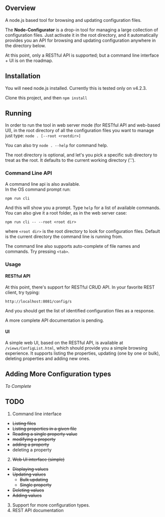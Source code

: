 
## Overview
A node.js based tool for browsing and updating configuration files.

The __Node-Configurator__ is a drop-in tool for managing a large collection of configuration files.
Just activate it in the root directory, and it automatically provides you an API for browsing and updating configuration anywhere in the directory below.

At this point, only a RESTful API is supported; but a command line interface + UI is on the roadmap.

## Installation

You will need node.js installed. Currently this is tested only on v4.2.3.

Clone this project, and then `npm install`

## Running
In order to run the tool in web server mode (for RESTful API and web-based UI), in the root directory of all the configuration files you want to manage just type: `node . [--root <rootdir>]`

You can also try `node . --help` for command help.

The root directory is optional, and let's you pick a specific sub directory to treat as the root. It defaults to the current working directory ('.').

### Command Line API
A command line api is also available.  
In the OS command prompt run:
```
npm run cli
```
And this will show you a prompt. Type `help` for a list of available commands.  
You can also give it a root folder, as in the web server case:
```
npm run cli -- --root <root dir>
```
where `<root dir>` is the root directory to look for configuration files. Default is the current directory the command line is running from.

The command line also supports auto-complete of file names and commands. Try pressing `<tab>`.


### Usage

#### RESTful API
At this point, there's support for RESTful CRUD API.
In your favorite REST client, try typing:
```
http://localhost:8081/config/s
```
And you should get the list of identified configuration files as a response.

A more complete API documentation is pending.

#### UI

A simple web UI, based on the RESTful API, is available at `/views/ConfigList.html`, which should provide you a simple browsing experience.
It supports listing the properties, updating (one by one or bulk), deleting properties and adding new ones.

## Adding More Configuration types
*To Complete*

## TODO

1. Command line interface
  * ~~Listing files~~
  * ~~Listing properties in a given file~~
  * ~~Reading a single property value~~
  * ~~modifying a property~~
  * ~~adding a property~~
  * deleting a property
2. ~~Web UI interface (simple)~~
  * ~~Displaying values~~
  * ~~Updating values~~
    * ~~Bulk updating~~
    * ~~Single property~~
  * ~~Deleting values~~
  * ~~Adding values~~
3. Support for more configuration types.
4. REST API documentation
